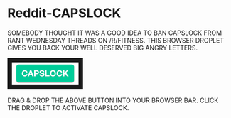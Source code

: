 # Reddit-CAPSLOCK
SOMEBODY THOUGHT IT WAS A GOOD IDEA TO BAN CAPSLOCK FROM RANT WEDNESDAY THREADS ON /R/FITNESS.
THIS BROWSER DROPLET GIVES YOU BACK YOUR WELL DESERVED BIG ANGRY LETTERS.


<a href="javascript:(function(){document.body.appendChild(document.createElement('script')).src='http://broen.tv/capslock/capslock.js';})();" target="_blank"><img src="https://github.com/broen/Reddit-CAPSLOCK/blob/master/img/button.png" 
alt="DRAG THIS INTO YOUR BROWSER BAR" width="150" height="50" border="10" /></a>


DRAG & DROP THE ABOVE BUTTON INTO YOUR BROWSER BAR.
CLICK THE DROPLET TO ACTIVATE CAPSLOCK.